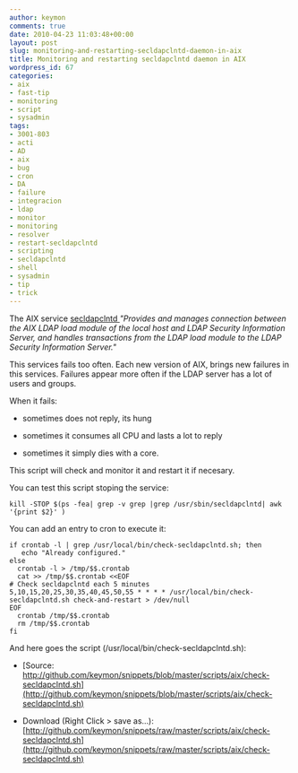 ```yaml
---
author: keymon
comments: true
date: 2010-04-23 11:03:48+00:00
layout: post
slug: monitoring-and-restarting-secldapclntd-daemon-in-aix
title: Monitoring and restarting secldapclntd daemon in AIX
wordpress_id: 67
categories:
- aix
- fast-tip
- monitoring
- script
- sysadmin
tags:
- 3001-803
- acti
- AD
- aix
- bug
- cron
- DA
- failure
- integracion
- ldap
- monitor
- monitoring
- resolver
- restart-secldapclntd
- scripting
- secldapclntd
- shell
- sysadmin
- tip
- trick
---
```


The AIX service [secldapclntd ](http://www.regatta.cs.msu.su/doc/usr/share/man/info/ru_RU/a_doc_lib/cmds/aixcmds5/secldapclntd.htm)_"Provides and manages connection between the AIX LDAP load module of the local host and LDAP Security Information Server, and handles  transactions from the LDAP load module to the LDAP Security Information Server."_

This services fails too often. Each new version of AIX, brings new failures in this services. Failures appear more often if the LDAP server has a lot of users and groups.

When it fails:



	
  * sometimes does not reply, its hung

	
  * sometimes it consumes all CPU and lasts a lot to reply

	
  * sometimes it simply dies with a core.


This script will check and monitor it and restart it if necesary.

You can test this script stoping the service:

    
    kill -STOP $(ps -fea| grep -v grep |grep /usr/sbin/secldapclntd| awk '{print $2}' )
    


You can add an entry to cron to execute it:

    
    if crontab -l | grep /usr/local/bin/check-secldapclntd.sh; then
       echo "Already configured."
    else
      crontab -l > /tmp/$$.crontab
      cat >> /tmp/$$.crontab <<EOF
    # Check secldapclntd each 5 minutes
    5,10,15,20,25,30,35,40,45,50,55 * * * * /usr/local/bin/check-secldapclntd.sh check-and-restart > /dev/null
    EOF
      crontab /tmp/$$.crontab
      rm /tmp/$$.crontab
    fi
    


And here goes the script (/usr/local/bin/check-secldapclntd.sh):



	
  * [Source: http://github.com/keymon/snippets/blob/master/scripts/aix/check-secldapclntd.sh](http://github.com/keymon/snippets/blob/master/scripts/aix/check-secldapclntd.sh)

	
  * Download (Right Click > save as...): [http://github.com/keymon/snippets/raw/master/scripts/aix/check-secldapclntd.sh](http://github.com/keymon/snippets/raw/master/scripts/aix/check-secldapclntd.sh)


